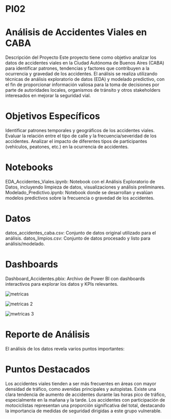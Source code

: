 # PI02

# Análisis de Accidentes Viales en CABA
Descripción del Proyecto
Este proyecto tiene como objetivo analizar los datos de accidentes viales en la Ciudad Autónoma de Buenos Aires (CABA) para identificar patrones, tendencias y factores que contribuyen a la ocurrencia y gravedad de los accidentes. El análisis se realiza utilizando técnicas de análisis exploratorio de datos (EDA) y modelado predictivo, con el fin de proporcionar información valiosa para la toma de decisiones por parte de autoridades locales, organismos de tránsito y otros stakeholders interesados en mejorar la seguridad vial.

# Objetivos Específicos
Identificar patrones temporales y geográficos de los accidentes viales.
Evaluar la relación entre el tipo de calle y la frecuencia/severidad de los accidentes.
Analizar el impacto de diferentes tipos de participantes (vehículos, peatones, etc.) en la ocurrencia de accidentes.

# Notebooks
EDA_Accidentes_Viales.ipynb: Notebook con el Análisis Exploratorio de Datos, incluyendo limpieza de datos, visualizaciones y análisis preliminares.
Modelado_Predictivo.ipynb: Notebook donde se desarrollan y evalúan modelos predictivos sobre la frecuencia o gravedad de los accidentes.

# Datos
datos_accidentes_caba.csv: Conjunto de datos original utilizado para el análisis.
datos_limpios.csv: Conjunto de datos procesado y listo para análisis/modelado.

# Dashboards
Dashboard_Accidentes.pbix: Archivo de Power BI con dashboards interactivos para explorar los datos y KPIs relevantes.


![metricas](https://github.com/4dreads/PI02/assets/127443613/d703f9bc-f630-432d-b4d4-f48d22dbdf8b)

![metricas 2](https://github.com/4dreads/PI02/assets/127443613/083de5c4-e86e-4cca-a1c0-7bcc9bbf9f56)

![mwtricas 3](https://github.com/4dreads/PI02/assets/127443613/d91b0576-0aca-4798-b26e-d8d9ff1e1c80)


# Reporte de Análisis
El análisis de los datos revela varios puntos importantes:

# Puntos Destacados
Los accidentes viales tienden a ser más frecuentes en áreas con mayor densidad de tráfico, como avenidas principales y autopistas.
Existe una clara tendencia de aumento de accidentes durante las horas pico de tráfico, especialmente en la mañana y la tarde.
Los accidentes con participación de motociclistas representan una proporción significativa del total, destacando la importancia de medidas de seguridad dirigidas a este grupo vulnerable.


